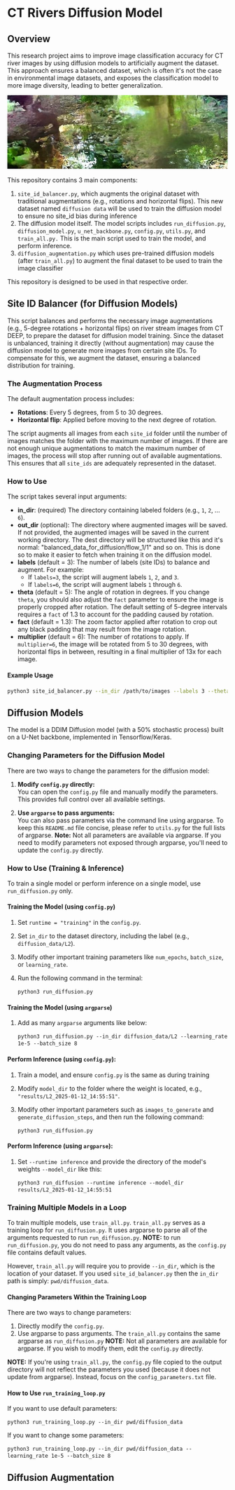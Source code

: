 # CT Rivers Diffusion Model

## Overview

This research project aims to improve image classification accuracy for CT river images by using diffusion models to artificially augment the dataset. This approach ensures a balanced dataset, which is often it's not the case in environmental image datasets, and exposes the classification model to more image diversity, leading to better generalization.

![Generated Sample #1](./sample_images/2025-01-08_23_37_11_generated_img_1.jpg)

This repository contains 3 main components: 
1. `site_id_balancer.py`, which augments the original dataset with traditional augmentations (e.g., rotations and horizontal flips). This new dataset named `diffusion data` will be used to train the diffusion model to ensure no site_id bias during inference
2. The diffusion model itself. The model scripts includes `run_diffusion.py`, `diffusion_model.py`, `u_net_backbone.py`, `config.py`, `utils.py`, and `train_all.py.` This is the main script used to train the model, and perform inference. 
3. `diffusion_augmentation.py` which uses pre-trained diffusion models (after `train_all.py`) to augment the final dataset to be used to train the image classifier

This repository is designed to be used in that respective order.

## Site ID Balancer (for Diffusion Models)

This script balances and performs the necessary image augmentations (e.g., 5-degree rotations + horizontal flips) on river stream images from CT DEEP, to prepare the dataset for diffusion model training. Since the dataset is unbalanced, training it directly (without augmentation) may cause the diffusion model to generate more images from certain site IDs. To compensate for this, we augment the dataset, ensuring a balanced distribution for training.

### The Augmentation Process

The default augmentation process includes:
- **Rotations**: Every 5 degrees, from 5 to 30 degrees.
- **Horizontal flip**: Applied before moving to the next degree of rotation.

The script augments all images from each `site_id` folder until the number of images matches the folder with the maximum number of images. If there are not enough unique augmentations to match the maximum number of images, the process will stop after running out of available augmentations. This ensures that all `site_ids` are adequately represented in the dataset.

### How to Use

The script takes several input arguments:

- **in_dir**: (required) The directory containing labeled folders (e.g., `1`, `2`, ... `6`).
- **out_dir** (optional): The directory where augmented images will be saved. If not provided, the augmented images will be saved in the current working directory. The dest directory will be structured like this and it's normal: "balanced_data_for_diffusion/flow_1/1" and so on. This is done so to make it easier to fetch when training it on the diffusion model.
- **labels** (default = 3): The number of labels (site IDs) to balance and augment. For example:
  - If `labels=3`, the script will augment labels `1`, `2`, and `3`.
  - If `labels=6`, the script will augment labels `1` through `6`.
- **theta** (default = 5): The angle of rotation in degrees. If you change `theta`, you should also adjust the `fact` parameter to ensure the image is properly cropped after rotation. The default setting of 5-degree intervals requires a `fact` of 1.3 to account for the padding caused by rotation.
- **fact** (default = 1.3): The zoom factor applied after rotation to crop out any black padding that may result from the image rotation.
- **multiplier** (default = 6): The number of rotations to apply. If `multiplier=6`, the image will be rotated from 5 to 30 degrees, with horizontal flips in between, resulting in a final multiplier of 13x for each image.

#### Example Usage
```bash
python3 site_id_balancer.py --in_dir /path/to/images --labels 3 --theta 5 --fact 1.3 --multiplier 6
```

## Diffusion Models 

The model is a DDIM Diffusion model (with a 50% stochastic process) built on a U-Net backbone, implemented in Tensorflow/Keras.

### Changing Parameters for the Diffusion Model

There are two ways to change the parameters for the diffusion model:

1. **Modify `config.py` directly:**  
   You can open the `config.py` file and manually modify the parameters. This provides full control over all available settings.
   
2. **Use `argparse` to pass arguments:**  
   You can also pass parameters via the command line using argparse. To keep this `README.md` file concise, please refer to `utils.py` for the full lists of argparse. **Note:** Not all parameters are available via argparse. If you need to modify parameters not exposed through argparse, you'll need to update the `config.py` directly.

### How to Use (Training & Inference)

To train a single model or perform inference on a single model, use `run_diffusion.py` only. 

#### Training the Model (using `config.py`)

1. Set `runtime = "training"` in the `config.py`.
2. Set `in_dir` to the dataset directory, including the label (e.g., `diffusion_data/L2`).
3. Modify other important training parameters like `num_epochs`, `batch_size`, or `learning_rate`.
4. Run the following command in the terminal:  

    ```
    python3 run_diffusion.py 
    ```

#### Training the Model (using `argparse`)

1. Add as many `argparse` arguments like below:

    ```
    python3 run_diffusion.py --in_dir diffusion_data/L2 --learning_rate 1e-5 --batch_size 8
    ```

#### Perform Inference (using `config.py`):

1. Train a model, and ensure `config.py` is the same as during training
2. Modify `model_dir` to the folder where the weight is located, e.g., `"results/L2_2025-01-12_14:55:51"`.
3. Modify other important parameters such as `images_to_generate` and `generate_diffusion_steps`, and then run the following command: 

    ```
    python3 run_diffusion.py
    ```

#### Perform Inference (using `argparse`):

1. Set `--runtime inference` and provide the directory of the model's weights `--model_dir` like this:   

    ```
    python3 run_diffusion --runtime inference --model_dir results/L2_2025-01-12_14:55:51
    ```

### Training Multiple Models in a Loop

To train multiple models, use `train_all.py`. `train_all.py` serves as a training loop for `run_diffusion.py`. It uses argparse to parse all of the arguments requested to run `run_diffusion.py`. **NOTE:** to run `run_diffusion.py`, you do not need to pass any arguments, as the `config.py` file contains default values.

However, `train_all.py` will require you to provide `--in_dir`, which is the location of your dataset. If you used `site_id_balancer.py` then the `in_dir` path is simply: `pwd/diffusion_data`.

#### Changing Parameters Within the Training Loop

There are two ways to change parameters:

1. Directly modify the `config.py`.
2. Use argparse to pass arguments. The `train_all.py` contains the same argparse as `run_diffusion.py` **NOTE:** Not all parameters are available for argparse. If you wish to modify them, edit the `config.py` directly.

**NOTE:** If you're using `train_all.py`, the `config.py` file copied to the output directory will not reflect the parameters you used (because it does not update from argparse). Instead, focus on the `config_parameters.txt` file.

#### How to Use `run_training_loop.py`

If you want to use default parameters:  

```
python3 run_training_loop.py --in_dir pwd/diffusion_data
```

If you want to change some parameters: 

```
python3 run_training_loop.py --in_dir pwd/diffusion_data --learning_rate 1e-5 --batch_size 8
```

## Diffusion Augmentation 


